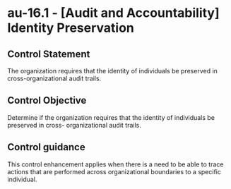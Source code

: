 # au-16.1 - \[Audit and Accountability\] Identity Preservation

## Control Statement

The organization requires that the identity of individuals be preserved in cross-organizational audit trails.

## Control Objective

Determine if the organization requires that the identity of individuals be preserved in cross- organizational audit trails.

## Control guidance

This control enhancement applies when there is a need to be able to trace actions that are performed across organizational boundaries to a specific individual.
